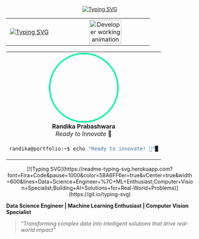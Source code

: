 <div align="center">

[![Typing SVG](https://readme-typing-svg.demolab.com?font=Ubuntu+Mono&size=28&duration=4000&pause=1000&color=FFD700&center=true&vCenter=true&width=800&height=50&lines=🌟+Hi+there!+👋+I'm+Randika+Prabashwara)](https://git.io/typing-svg)

</div>

<div align="center">
<table width="100%" border="0" cellspacing="0" cellpadding="0" style="border: none;">
<tr>
<td width="38%" valign="top" align="left" style="border: none; padding: 10;">

[![Typing SVG](https://readme-typing-svg.demolab.com?font=Ubuntu+Mono&size=18&duration=2000&pause=1000&color=00F5A0&center=false&vCenter=true&multiline=true&width=350&height=180&lines=📊+Data+Science+Engineer;🔥+ML+Enthusiast;⚗️+Research+Innovator;👁️+Computer+Vision+Specialist;🚀+Building+AI+Solutions;🌍+to+Real+World&repeat=true)](https://git.io/typing-svg)

</td>
<td width="62%" align="center" valign="middle" style="border: none; padding: 0;">

<img src="https://github.com/SP-XD/SP-XD/blob/main/images/dev-working_rounded.gif?raw=true" width="60%" alt="Developer working animation">

</td>
</tr>
</table>
</div>

<div align="center">
<table>
<tr>
<td align="center">
<img width="180" src="https://avatars.githubusercontent.com/u/randikapra?v=4" style="border-radius: 50%; border: 4px solid #00F5A0;">
<br>
<strong>Randika Prabashwara</strong><br>
<em>Ready to Innovate</em> 🚀
</td>
</tr>
<tr>
<td>

```bash
randika@portfolio:~$ echo "Ready to innovate! 🚀"█
```

</td>
</tr>
</table>
</div>


<div align="center">
[![Typing SVG](https://readme-typing-svg.herokuapp.com?font=Fira+Code&pause=1000&color=58A6FF&center=true&vCenter=true&width=600&lines=Data+Science+Engineer+%7C+ML+Enthusiast;Computer+Vision+Specialist;Building+AI+Solutions+for+Real-World+Problems)](https://git.io/typing-svg)
</div>

**Data Science Engineer | Machine Learning Enthusiast | Computer Vision Specialist**
> *"Transforming complex data into intelligent solutions that drive real-world impact"*
